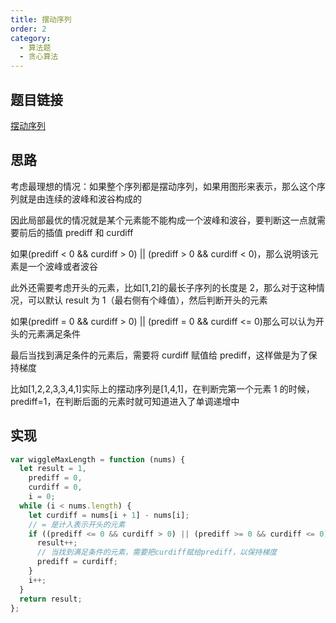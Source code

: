 ```yaml
---
title: 摆动序列
order: 2
category:
  - 算法题
  - 贪心算法
---
```


## 题目链接

[摆动序列](https://leetcode.cn/problems/wiggle-subsequence/)

## 思路

考虑最理想的情况：如果整个序列都是摆动序列，如果用图形来表示，那么这个序列就是由连续的波峰和波谷构成的

因此局部最优的情况就是某个元素能不能构成一个波峰和波谷，要判断这一点就需要前后的插值 prediff 和 curdiff

如果(prediff < 0 && curdiff > 0) || (prediff > 0 && curdiff < 0)，那么说明该元素是一个波峰或者波谷

此外还需要考虑开头的元素，比如[1,2]的最长子序列的长度是 2，那么对于这种情况，可以默认 result 为 1（最右侧有个峰值），然后判断开头的元素

如果(prediff = 0 && curdiff > 0) || (prediff = 0 && curdiff <= 0)那么可以认为开头的元素满足条件

最后当找到满足条件的元素后，需要将 curdiff 赋值给 prediff，这样做是为了保持梯度

比如[1,2,2,3,3,4,1]实际上的摆动序列是[1,4,1]，在判断完第一个元素 1 的时候，prediff=1，在判断后面的元素时就可知道进入了单调递增中

## 实现

```js
var wiggleMaxLength = function (nums) {
  let result = 1,
    prediff = 0,
    curdiff = 0,
    i = 0;
  while (i < nums.length) {
    let curdiff = nums[i + 1] - nums[i];
    // = 是计入表示开头的元素
    if ((prediff <= 0 && curdiff > 0) || (prediff >= 0 && curdiff <= 0)) {
      result++;
      // 当找到满足条件的元素，需要把curdiff赋给prediff，以保持梯度
      prediff = curdiff;
    }
    i++;
  }
  return result;
};
```
